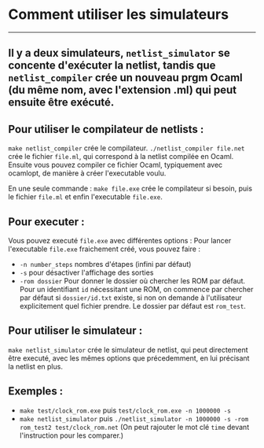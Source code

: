 # Comment utiliser les simulateurs
---
Il y a deux simulateurs, `netlist_simulator` se concente d'exécuter la
netlist, tandis que `netlist_compiler` crée un nouveau prgm Ocaml (du
même nom, avec l'extension .ml) qui peut ensuite être exécuté.
---
## Pour utiliser le compilateur de netlists :
`make netlist_compiler` crée le compilateur. `./netlist_compiler file.net` crée le fichier `file.ml`, qui correspond à la netlist compilée en Ocaml. Ensuite vous pouvez compiler ce fichier Ocaml, typiquement avec ocamlopt, de manière à créer l'executable voulu.

En une seule commande : `make file.exe` crée le compilateur si besoin, puis le fichier `file.ml` et enfin l'executable `file.exe`.

## Pour executer :
Vous pouvez executé `file.exe` avec différentes options :
Pour lancer l'executable `file.exe` fraichement créé, vous pouvez faire :
- `-n number_steps` nombres d'étapes (infini par défaut)
- `-s` pour désactiver l'affichage des sorties
- `-rom dossier` Pour donner le dossier où chercher les ROM par défaut. Pour un identifiant `id` nécessitant une ROM, on commence par chercher par défaut si `dossier/id.txt` existe, si non on demande à l'utilisateur explicitement quel fichier prendre. Le dossier par défaut est `rom_test`.

## Pour utiliser le simulateur :
`make netlist_simulator` crée le simulateur de netlist, qui peut directement être executé, avec les mêmes options que précedemment, en lui précisant la netlist en plus. 
## Exemples :
- `make test/clock_rom.exe` puis `test/clock_rom.exe -n 1000000 -s`
- `make netlist_simulator` puis `./netlist_simulator -n 1000000 -s -rom rom_test2 test/clock_rom.net`
(On peut rajouter le mot clé `time` devant l'instruction pour les comparer.)
